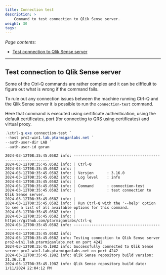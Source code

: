 ```yaml
---
title: Connection test
description: >
    Command to test connection to Qlik Sense server.
weight: 30
tags: 
---
```


<!-- {{% pageinfo %}} 
This is a placeholder page that shows you how to use this template site.
{{% /pageinfo %}} -->

*Page contents:*

- [Test connection to Qlik Sense server](#test-connection-to-qlik-sense-server)

---

## Test connection to Qlik Sense server

Some of the Ctrl-Q commands are rather complex and it can be difficult to figure out what is wrong if the command fails.

To rule out any connection issues between the machine running Ctrl-Q and the Qlik Sense server it is possible to run the `connection-test` command.

Here that command is executed using certificate authentication, using the default certificates, port (for connecting to QRS using certificates) and virtual proxy.

```powershell
.\ctrl-q.exe connection-test `
--host pro2-win1.lab.ptarmiganlabs.net `
--auth-user-dir LAB `
--auth-user-id goran
```

```
2024-03-12T08:35:45.058Z info: -----------------------------------------------------------
2024-03-12T08:35:45.058Z info: | Ctrl-Q
2024-03-12T08:35:45.058Z info: |
2024-03-12T08:35:45.058Z info: | Version      : 3.16.0
2024-03-12T08:35:45.058Z info: | Log level    : info
2024-03-12T08:35:45.058Z info: |
2024-03-12T08:35:45.058Z info: | Command      : connection-test
2024-03-12T08:35:45.058Z info: |              : test connection to Qlik Sense server.
2024-03-12T08:35:45.058Z info: |
2024-03-12T08:35:45.058Z info: | Run Ctrl-Q with the '--help' option to see a list of all available options for this command.
2024-03-12T08:35:45.058Z info: |
2024-03-12T08:35:45.058Z info: | https://github.com/ptarmiganlabs/ctrl-q
2024-03-12T08:35:45.058Z info: ----------------------------------------------------------
2024-03-12T08:35:45.058Z info:
2024-03-12T08:35:45.058Z info: Testing connection to Qlik Sense server pro2-win1.lab.ptarmiganlabs.net on port 4242
2024-03-12T08:35:45.198Z info: Successfully connected to Qlik Sense server pro2-win1.lab.ptarmiganlabs.net on port 4242
2024-03-12T08:35:45.198Z info: Qlik Sense repository build version: 31.36.2.0
2024-03-12T08:35:45.198Z info: Qlik Sense repository build date: 1/11/2024 22:04:12 PM
```
